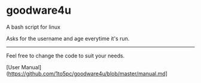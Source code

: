 # goodware4u

A bash script for linux

Asks for the username and age everytime it's run.

---

Feel free to change the code to suit your needs.

[User Manual](https://github.com/1to5pc/goodware4u/blob/master/manual.md]
